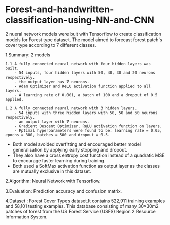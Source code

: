 # Forest-and-handwritten-classification-using-NN-and-CNN

2 nueral network models were buit with Tensorflow to create classification models for Forest type dataset. The model aimed  to forecast forest patch's cover type according to 7 different classes. 

1.Summary: 2 models

	1.1 A fully connected neural network with four hidden layers was built. 
		- 54 inputs, four hidden layers with 50, 40, 30 and 20 neurons respectively.
		- the output layer has 7 neurons. 
		- Adam Optimizer and ReLU activation function applied to all layers.
		- A learning rate of 0.001, a batch of 100 and a dropout of 0.5 applied. 

	1.2 A fully connected neural network with 3 hidden layers.
		- 54 inputs with three hidden layers with 50, 50 and 50 neurons respectively.
		- an output layer with 7 neurons.
		- Gradient Descent Optimizer, ReLU activation function on layers.
		- Pptimal hyperparameters were found to be: learning rate = 0.05, epochs = 300, batches = 500 and dropout = 0.5.

- Both model avoided overfitting and encouraged better model generalisation by applying early stopping and dropout.
- They also have a cross entropy cost function instead of a quadratic MSE to encourage faster learning during training.
- Both used a SoftMax activation function as output layer as the classes are mutually exclusive in this dataset.

2.Algorithm: Neural Network with Tensorflow.

3.Evaluation: Prediction accuracy and confusion matrix.

4.Dataset : Forest Cover Types dataset.It contains 522,911 training examples and 58,101 testing examples. This database consisting of many 30×30m2 patches of forest from the US Forest Service (USFS) Region 2 Resource Information System.